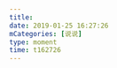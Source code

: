 ```yaml
---
title: 
date: 2019-01-25 16:27:26
mCategories: [说说]
type: moment
time: t162726
---
```


<div id="pics-20190125162726"></div>

<script src="/lib/moment/pics.js"></script>
<script>
var data = [
    {"link": "2019-01-25_000000.jpeg", "type": "shuoshuo"},
    {"link": "2019-01-25_000001.jpeg", "type": "shuoshuo"},
    {"link": "2019-01-25_000002.jpeg", "type": "shuoshuo"}
];
picsRender(data, "pics-20190125162726");
</script>
